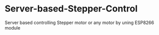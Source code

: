# Server-based-Stepper-Control


Server based controlling Stepper motor or any motor by uning ESP8266 module 
